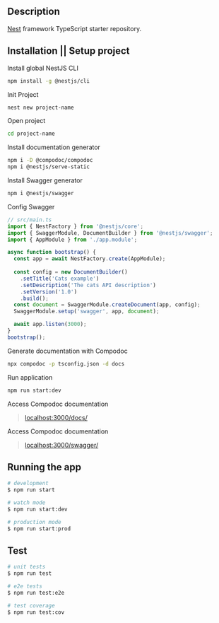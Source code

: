 ## Description

[Nest](https://github.com/nestjs/nest) framework TypeScript starter repository.

## Installation || Setup project

Install global NestJS CLI  
```bash
npm install -g @nestjs/cli
```

Init Project
```bash
nest new project-name
```

Open project
```bash
cd project-name
```

Install documentation generator
```bash
npm i -D @compodoc/compodoc
npm i @nestjs/serve-static
```

Install Swagger generator
```bash
npm i @nestjs/swagger
```

Config Swagger
```typescript
// src/main.ts
import { NestFactory } from '@nestjs/core';
import { SwaggerModule, DocumentBuilder } from '@nestjs/swagger';
import { AppModule } from './app.module';

async function bootstrap() {
  const app = await NestFactory.create(AppModule);
  
  const config = new DocumentBuilder()
    .setTitle('Cats example')
    .setDescription('The cats API description')
    .setVersion('1.0')
    .build();
  const document = SwaggerModule.createDocument(app, config);
  SwaggerModule.setup('swagger', app, document);

  await app.listen(3000);
}
bootstrap();
```

Generate documentation with Compodoc
```bash
npx compodoc -p tsconfig.json -d docs
```

Run application
```bash
npm run start:dev
```

Access Compodoc documentation
> [localhost:3000/docs/](http://localhost:3000/docs/)

Access Compodoc documentation
> [localhost:3000/swagger/](http://localhost:3000/swagger/)


## Running the app

```bash
# development
$ npm run start

# watch mode
$ npm run start:dev

# production mode
$ npm run start:prod
```

## Test

```bash
# unit tests
$ npm run test

# e2e tests
$ npm run test:e2e

# test coverage
$ npm run test:cov
```
